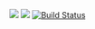 <a href="https://codeclimate.com/github/honiara1973/project-lvl1-s388/maintainability"><img src="https://api.codeclimate.com/v1/badges/b238399d512fa6ba14e9/maintainability" /></a>
<a href="https://codeclimate.com/github/honiara1973/project-lvl1-s388/test_coverage"><img src="https://api.codeclimate.com/v1/badges/b238399d512fa6ba14e9/test_coverage" /></a>
[![Build Status](https://travis-ci.org/honiara1973/project-lvl1-s388.svg?branch=master)](https://travis-ci.org/honiara1973/project-lvl1-s388)

